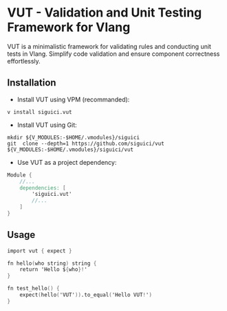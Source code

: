 # VUT - Validation and Unit Testing Framework for Vlang

VUT is a minimalistic framework for validating rules and conducting unit tests in Vlang. Simplify code validation and ensure component correctness effortlessly.

## Installation

- Install VUT using VPM (recommanded):

```shell
v install siguici.vut
```

- Install VUT using Git:

```shell
mkdir ${V_MODULES:-$HOME/.vmodules}/siguici
git  clone --depth=1 https://github.com/siguici/vut ${V_MODULES:-$HOME/.vmodules}/siguici/vut
```

- Use VUT as a project dependency:

```v
Module {
    //...
	dependencies: [
        'siguici.vut'
        //...
    ]
}

```

## Usage

```v
import vut { expect }

fn hello(who string) string {
	return 'Hello ${who}!'
}

fn test_hello() {
	expect(hello('VUT')).to_equal('Hello VUT!')
}
```
